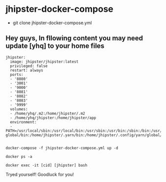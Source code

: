 # jhipster-docker-compose

- git clone jhipster-docker-compose.yml

## Hey guys, In fllowing content you may need update [yhq] to your home files 

``` 
jhipster:
  image: jhipster/jhipster:latest
  privileged: false
  restart: always
  ports:
  - '8080'
  - '3001'
  - '9000'
  - '8081'
  - '8082'
  - '8083'
  - '9999'
  volumes:
  - /home/yhq/.m2:/home/jhipster/.m2
  - /home/yhq/jhipster:/home/jhipster/app
  environment:
  - PATH=/usr/local/sbin:/usr/local/bin:/usr/sbin:/usr/bin:/sbin:/bin:/usr/bin:/home/jhipster/.yarn-global/bin:/home/jhipster/.yarn/bin:/home/jhipster/.config/yarn/global/node_modules/.bin


```


`docker-compose -f jhipster-docker-compose.yml up -d`

`docker ps -a`

`docker exec -it [cid] [jhipster] bash`

Tryed yourself! Goodluck for you! 
